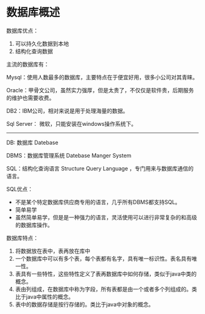 # 数据库概述

数据库优点：

1. 可以持久化数据到本地
2. 结构化查询数据

主流的数据库有：

Mysql：使用人数最多的数据库，主要特点在于便宜好用，很多小公司对其青睐。

Oracle：甲骨文公司，虽然实力强厚，但是太贵了，不仅仅是软件贵，后期服务的维护也需要收费。

DB2：IBM公司，相对来说是用于处理海量的数据。

Sql Server： 微软，只能安装在windows操作系统下。

-------------------------------------

DB: 数据库 Datebase

DBMS：数据库管理系统 Datebase Manger System

SQL：结构化查询语言 Structure Query Language ，专门用来与数据库通信的语言。

SQL优点：

+ 不是某个特定数据库供应商专用的语言，几乎所有DBMS都支持SQL。
+ 简单易学
+ 虽然简单易学，但是是一种强力的语言，灵活使用可以进行非常复杂的和高级的数据库操作。

数据库特点：

1. 将数据放在表中，表再放在库中
2. 一个数据库中可以有多个表，每个表都有名字，具有唯一标识性。表名具有唯一性。
3. 表具有一些特性，这些特性定义了表再数据库中如何存储，类似于java中类的概念。
4. 表由列组成，在数据库中称为字段，所有表都是由一个或者多个列组成的。类比于java中属性的概念。
5. 表中的数据存储是按行存储的。类比于java中对象的概念。
